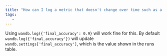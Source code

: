```yaml
---
title: "How can I log a metric that doesn't change over time such as a final evaluation accuracy?"
tags:
   - 
---
```


Using `wandb.log({'final_accuracy': 0.9}` will work fine for this. By default `wandb.log({'final_accuracy'})` will update `wandb.settings['final_accuracy']`, which is the value shown in the runs table.